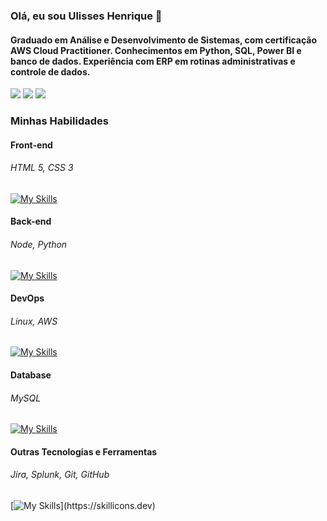 ### Olá, eu sou Ulisses Henrique 👋
####  Graduado em Análise e Desenvolvimento de Sistemas, com certificação AWS Cloud Practitioner. Conhecimentos em Python, SQL, Power BI e banco de dados. Experiência com ERP em rotinas administrativas e controle de dados.
 
<div> 
  <a href="https://instagram.com/ulisseshenriquew" target="_blank"><img src="https://img.shields.io/badge/-Instagram-%23E4405F?style=for-the-badge&logo=instagram&logoColor=white" target="_blank"></a>
  <a href = "mailto:ulissesholiveiraf@gmail.com"><img src="https://img.shields.io/badge/-Gmail-%23333?style=for-the-badge&logo=gmail&logoColor=white" target="_blank"></a>
  <a href="https://www.linkedin.com/in/ulisseshof/" target="_blank"><img src="https://img.shields.io/badge/-LinkedIn-%230077B5?style=for-the-badge&logo=linkedin&logoColor=white" target="_blank"></a> 
</div>

### Minhas Habilidades

#### Front-end
###### HTML 5, CSS 3
[![My Skills](https://skillicons.dev/icons?i=html,css)](https://skillicons.dev)

#### Back-end
###### Node, Python
[![My Skills](https://skillicons.dev/icons?i=nodejs,python)](https://skillicons.dev)

#### DevOps
###### Linux, AWS
[![My Skills](https://skillicons.dev/icons?i=linux,aws)](https://skillicons.dev)

#### Database
###### MySQL
[![My Skills](https://skillicons.dev/icons?i=mysql)](https://skillicons.dev)

#### Outras Tecnologias e Ferramentas
###### Jira, Splunk, Git, GitHub
[![My Skills](https://skillicons.dev/icons?i=git,github,)](https://skillicons.dev)
